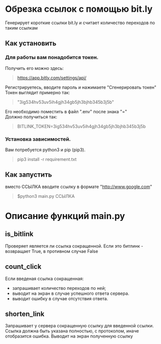# Обрезка ссылок с помощью bit.ly
Генерирует короткие ссылки bit.ly и считает количество переходов по таким ссылкам

## Как установить
### Для работы вам понадобится токен.  
Получить его можно здесь: 
>https://app.bitly.com/settings/api/  

Регистрируетесь, вводите пароль и нажимаете "Сгенерировать токен"  
Токен выглядит примерно так: 
>"3ig534hv53uv5ih4gjh34gb5jh3bjhb345b3j5b"  

Его необходимо поместить в файл ".env" после знака "="  
Должно получиться так:  
>BITLINK_TOKEN=3ig534hv53uv5ih4gjh34gb5jh3bjhb345b3j5b  

### Установка зависимостей.
Вам потребуется python3 и pip (pip3).
> pip3 install -r requirement.txt

## Как запустить
вместо ССЫЛКА вводите ссылку в формате "http://www.google.com"
>$python3 main.py ССЫЛКА


# Описание функций main.py
## is_bitlink
Проверяет является ли ссылка сокращенной.
Если это битлинк - возвращает True, в противном случае False

## count_click
Если введеная ссылка сокращенная:
 - запрашивает количество переходов по ней;
 - выводит на экран в случае успешного ответа сервера.
 - выводит ошибку в случае отсутствия ответа.

## shorten_link
Запрашивает у сервера сокращенную ссылку для введенной ссылки.  
Ссылка должна быть указана полностью, с протоколом, иначе отобразится ошибка.
Выводит на экран полученную ссылку
